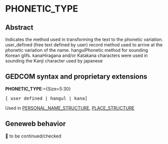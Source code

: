 ﻿# PHONETIC_TYPE
## Abstract
Indicates the method used in transforming the text to the phonetic variation.
user_defined (free text defined by user) record method used to arrive at the phonetic variation of the name.
hangulPhonetic method for sounding Korean glifs.
kanaHiragana and/or Katakana characters were used in sounding the Kanji character used by japanese


## GEDCOM syntax and proprietary extensions

**PHONETIC_TYPE**:={Size=5:30}
<pre>
[ user_defined | hangul | kana]
</pre>
Used in <a href=Ged.PERSONAL_NAME_STRUCTURE.md>PERSONAL_NAME_STRUCTURE</a>, <a href=Ged.PLACE_STRUCTURE.md>PLACE_STRUCTURE</a><br />


## Geneweb behavior



🚧 to be continued/checked

